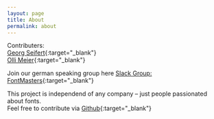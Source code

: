 ```yaml
---
layout: page
title: About
permalink: about
---
```


Contributers:<br>
[Georg Seifert](https://github.com/schriftgestalt){:target="_blank"}<br>
[Olli Meier](https://github.com/ollimeier){:target="_blank"}<br>

Join our german speaking group here [Slack Group: FontMasters](https://join.slack.com/t/font-masters/shared_invite/zt-30yy5r402-obyq3T9oNtp6NXO3Y99L7w){:target="_blank"}

This project is independend of any company – just people passionated about fonts.<br>
Feel free to contribute via [Github](https://github.com/schriftgestalt/FontTechKnowledge){:target="_blank"}